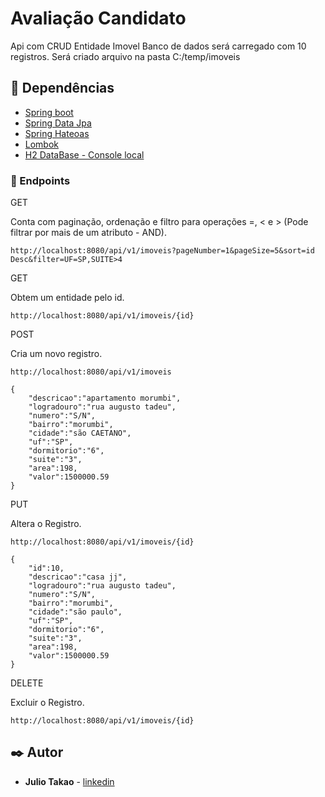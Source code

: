 # Avaliação Candidato

Api com CRUD Entidade Imovel
Banco de dados será carregado com 10 registros. Será criado arquivo na pasta C:/temp/imoveis

## 🚀 Dependências

* [Spring boot](https://spring.io/projects/spring-boot)
* [Spring Data Jpa](https://spring.io/projects/spring-data-jpa)
* [Spring Hateoas](https://spring.io/projects/spring-hateoas)
* [Lombok](https://projectlombok.org/)
* [H2 DataBase - Console local](http://localhost:8080/h2)


### 🔧 Endpoints

GET

Conta com paginação, ordenação e filtro para operações =, < e > (Pode filtrar por mais de um atributo - AND).

```
http://localhost:8080/api/v1/imoveis?pageNumber=1&pageSize=5&sort=id Desc&filter=UF=SP,SUITE>4
```

GET

Obtem um entidade pelo id.

```
http://localhost:8080/api/v1/imoveis/{id}
```

POST

Cria um novo registro.

```
http://localhost:8080/api/v1/imoveis

{
	"descricao":"apartamento morumbi",
	"logradouro":"rua augusto tadeu",
	"numero":"S/N",
	"bairro":"morumbi",
	"cidade":"são CAETANO",
	"uf":"SP",
	"dormitorio":"6",
	"suite":"3",
	"area":198,
	"valor":1500000.59
}
```

PUT

Altera o Registro.

```
http://localhost:8080/api/v1/imoveis/{id}

{
	"id":10,
	"descricao":"casa jj",
	"logradouro":"rua augusto tadeu",
	"numero":"S/N",
	"bairro":"morumbi",
	"cidade":"são paulo",
	"uf":"SP",
	"dormitorio":"6",
	"suite":"3",
	"area":198,
	"valor":1500000.59
}
```

DELETE

Excluir o Registro.

```
http://localhost:8080/api/v1/imoveis/{id}
```

## ✒️ Autor
* **Julio Takao** - [linkedin](https://www.linkedin.com/in/julio-takao-umezu-junior-3168b899)
